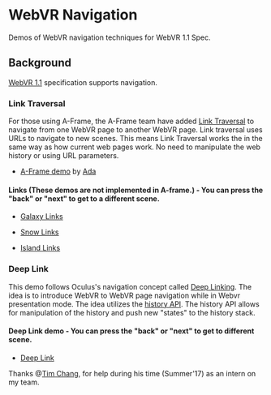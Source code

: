 # WebVR Navigation

Demos of WebVR navigation techniques for WebVR 1.1 Spec. 

## Background

[WebVR 1.1](https://immersive-web.github.io/webvr/spec/1.1/#interface-vrdisplayeventreason) specification supports navigation. 

### Link Traversal

For those using A-Frame, the A-Frame team have added [Link Traversal](https://aframe.io/blog/aframe-v0.6.0/) to navigate from one WebVR page to another WebVR page. Link traversal uses URLs to navigate to new scenes. This means Link Traversal works the in the same way as how current web pages work. No need to manipulate the web history or using URL parameters.

 * [A-Frame demo](https://ada-a-frame.glitch.me/link-traversal.html) by [Ada](https://github.com/AdaRoseCannon)

#### Links (These demos are not implemented in A-frame.) - You can press the "back" or "next" to get to a different scene.

 * [Galaxy Links](https://samsunginter.net/WebVR-navigation-demos/links-galaxy.html)

 * [Snow Links](https://samsunginter.net/WebVR-navigation-demos/links-snowfall.html)

 * [Island Links](https://samsunginter.net/WebVR-navigation-demos/links-island.html)


### Deep Link

 This demo follows Oculus's navigation concept called [Deep Linking](https://developer.oculus.com/documentation/vrweb/latest/concepts/carmel-navigation/). The idea is to introduce WebVR to WebVR page navigation while in Webvr presentation mode. The idea utilizes the [history API](https://developer.mozilla.org/en-US/docs/Web/API/History_API). The history API allows for manipulation of the history and push new "states" to the history stack.

#### Deep Link demo - You can press the "back" or "next" to get to different scene.

 * [Deep Link](https://samsunginter.net/WebVR-navigation-demos/deep-link.html)

Thanks @[Tim Chang](https://github.com/timchang514), for help during his time (Summer'17) as an intern on my team.